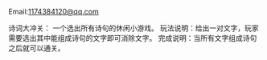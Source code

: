 Email:1174384120@qq.com

诗词大冲关：
一个选出所有诗句的休闲小游戏。
玩法说明：给出一对文字，玩家需要选出其中能组成诗句的文字即可消除文字。
完成说明：当所有文字组成诗句之后就可以通关。
